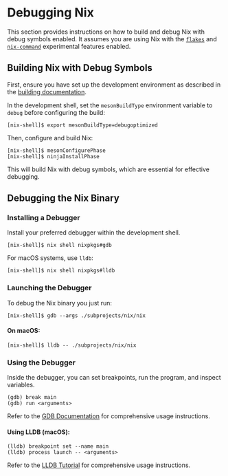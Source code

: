 # Debugging Nix

This section provides instructions on how to build and debug Nix with debug
symbols enabled.
It assumes you are using Nix with the [`flakes`] and [`nix-command`]
experimental features enabled.

[`flakes`]: @docroot@/development/experimental-features.md#xp-feature-flakes
[`nix-command`]: @docroot@/development/experimental-features.md#xp-nix-command

## Building Nix with Debug Symbols

First, ensure you have set up the development environment as described in the
[building documentation](./building.md).

In the development shell, set the `mesonBuildType` environment variable to
`debug` before configuring the build:

```console
[nix-shell]$ export mesonBuildType=debugoptimized
```

Then, configure and build Nix:

```console
[nix-shell]$ mesonConfigurePhase
[nix-shell]$ ninjaInstallPhase
```

This will build Nix with debug symbols, which are essential for effective
debugging.

## Debugging the Nix Binary

### Installing a Debugger

Install your preferred debugger within the development shell.

```console
[nix-shell]$ nix shell nixpkgs#gdb
```

For macOS systems, use `lldb`:

```console
[nix-shell]$ nix shell nixpkgs#lldb
```

### Launching the Debugger

To debug the Nix binary you just run:

```console
[nix-shell]$ gdb --args ./subprojects/nix/nix
```

#### On macOS:

```console
[nix-shell]$ lldb -- ./subprojects/nix/nix
```

### Using the Debugger

Inside the debugger, you can set breakpoints, run the program, and inspect variables.

```gdb
(gdb) break main
(gdb) run <arguments>
```

Refer to the [GDB Documentation](https://www.gnu.org/software/gdb/documentation/) for
comprehensive usage instructions.

#### Using LLDB (macOS):

```lldb
(lldb) breakpoint set --name main
(lldb) process launch -- <arguments>
```

Refer to the [LLDB Tutorial](https://lldb.llvm.org/use/tutorial.html) for
comprehensive usage instructions.
